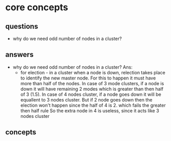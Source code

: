 # core concepts

## questions
* why do we need odd number of nodes in a cluster?


## answers
* why do we need odd number of nodes in a cluster?
Ans:
  * for election - in a cluster when a node is down, relection takes place to identify the new master node. For this to happen it must have more than half of the nodes. In case of 3 mode clusters, if a node is down it will have remaining 2 modes
    which is greater than then half of 3 (1.5). In case of 4 nodes cluster, if a node goes down it will be equallent to 3 nodes cluster. But if 2 node goes down then the election won't happen since the half of 4 is 2. which fails the greater then half rule
    So the extra node in 4 is useless, since it acts like 3 nodes cluster
    

## concepts
